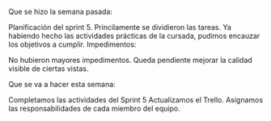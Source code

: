 Que se hizo la semana pasada:

Planificación del sprint 5. Princilamente se dividieron las tareas.
Ya habiendo hecho las actividades prácticas de la cursada, pudimos encauzar los objetivos a cumplir.
Impedimentos:

No hubieron mayores impedimentos. Queda pendiente mejorar la calidad visible de ciertas vistas.

Que se va a hacer esta semana:

Completamos las actividades del Sprint 5
Actualizamos el Trello. Asignamos las responsabilidades de cada miembro del equipo.
